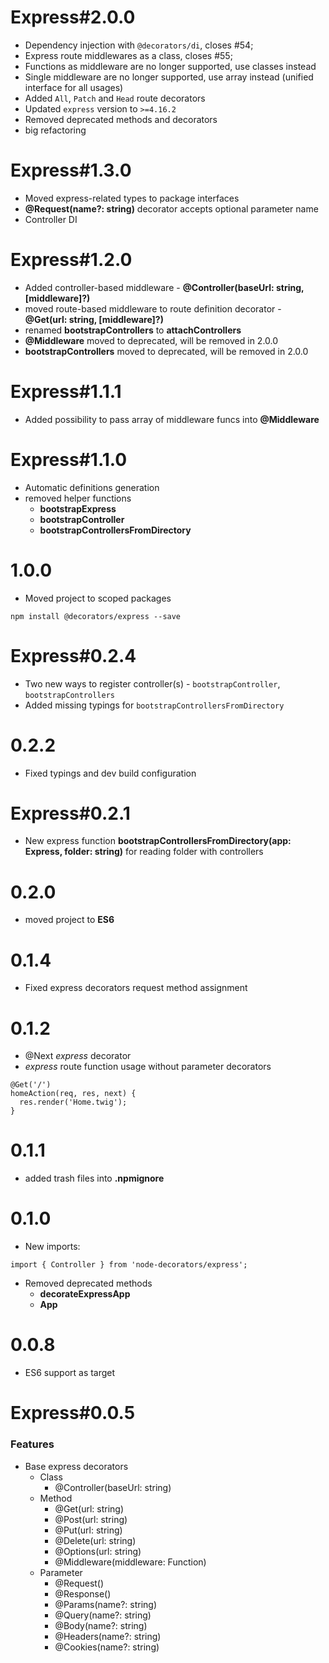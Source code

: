 # Express#2.0.0
* Dependency injection with `@decorators/di`, closes #54;
* Express route middlewares as a class, closes #55; 
* Functions as middleware are no longer supported, use classes instead
* Single middleware are no longer supported, use array instead (unified interface for all usages)
* Added `All`, `Patch` and `Head` route decorators
* Updated `express` version to `>=4.16.2`
* Removed deprecated methods and decorators
* big refactoring

# Express#1.3.0
* Moved express-related types to package interfaces
* **@Request(name?: string)** decorator accepts optional parameter name
* Controller DI

# Express#1.2.0
* Added controller-based middleware - **@Controller(baseUrl: string, [middleware]?)**
* moved route-based middleware to route definition decorator - **@Get(url: string, [middleware]?)**
* renamed **bootstrapControllers** to **attachControllers**
* **@Middleware** moved to deprecated, will be removed in 2.0.0
* **bootstrapControllers** moved to deprecated, will be removed in 2.0.0

# Express#1.1.1
* Added possibility to pass array of middleware funcs into **@Middleware**

# Express#1.1.0
* Automatic definitions generation
* removed helper functions
  * **bootstrapExpress**
  *  **bootstrapController**
  * **bootstrapControllersFromDirectory**

# 1.0.0
* Moved project to scoped packages
```
npm install @decorators/express --save
```

# Express#0.2.4
* Two new ways to register controller(s) - ```bootstrapController```, ```bootstrapControllers```
* Added missing typings for ```bootstrapControllersFromDirectory```

# 0.2.2
* Fixed typings and dev build configuration

# Express#0.2.1
* New express function **bootstrapControllersFromDirectory(app: Express, folder: string)** for reading folder with controllers

# 0.2.0
* moved project to **ES6**

# 0.1.4
* Fixed express decorators request method assignment

# 0.1.2
* @Next *express* decorator
* *express* route function usage without parameter decorators
```
@Get('/')
homeAction(req, res, next) {
  res.render('Home.twig');
}
```

# 0.1.1
* added trash files into **.npmignore**

# 0.1.0 
* New imports:
```
import { Controller } from 'node-decorators/express';
```
  * Removed deprecated methods
    * **decorateExpressApp**
    * **App**

# 0.0.8
* ES6 support as target

# Express#0.0.5
### Features
* Base express decorators
  * Class
    * @Controller(baseUrl: string)
  * Method
    * @Get(url: string)
    * @Post(url: string)
    * @Put(url: string)
    * @Delete(url: string)
    * @Options(url: string)
    * @Middleware(middleware: Function)
  * Parameter
    * @Request()
    * @Response()
    * @Params(name?: string)
    * @Query(name?: string)
    * @Body(name?: string)
    * @Headers(name?: string)
    * @Cookies(name?: string)
